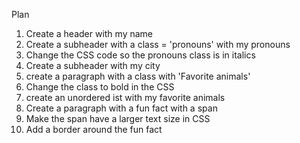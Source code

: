 Plan

1. Create a header with my name
2. Create a subheader with a class = 'pronouns' with my pronouns
3. Change the CSS code so the pronouns class is in italics
4. Create a subheader with my city
5. create a paragraph with a class with 'Favorite animals'
5. Change the class to bold in the CSS
6. create an unordered ist with my favorite animals
7. Create a paragraph with a fun fact with a span
8. Make the span have a larger text size in CSS
9. Add a border around the fun fact
